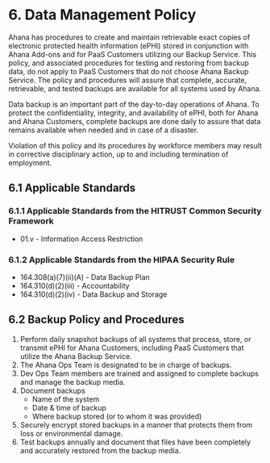 # 6. Data Management Policy

Ahana has procedures to create and maintain retrievable exact copies of electronic protected health information (ePHI) stored in conjunction with Ahana Add-ons and for PaaS Customers utilizing our Backup Service. This policy, and associated procedures for testing and restoring from backup data, do not apply to PaaS Customers that do not choose Ahana Backup Service. The policy and procedures will assure that complete, accurate, retrievable, and tested backups are available for all systems used by Ahana.

Data backup is an important part of the day-to-day operations of Ahana. To protect the confidentiality, integrity, and availability of ePHI, both for Ahana and Ahana Customers, complete backups are done daily to assure that data remains available when needed and in case of a disaster.

Violation of this policy and its procedures by workforce members may result in corrective disciplinary action, up to and including termination of employment.

## 6.1 Applicable Standards

### 6.1.1 Applicable Standards from the HITRUST Common Security Framework

- 01.v - Information Access Restriction

### 6.1.2 Applicable Standards from the HIPAA Security Rule

- 164.308(a)(7)(ii)(A) - Data Backup Plan
- 164.310(d)(2)(iii) - Accountability
- 164.310(d)(2)(iv) - Data Backup and Storage

## 6.2 Backup Policy and Procedures

1. Perform daily snapshot backups of all systems that process, store, or transmit ePHI for Ahana Customers, including PaaS Customers that utilize the Ahana Backup Service.
2. The Ahana Ops Team is designated to be in charge of backups.
3. Dev Ops Team members are trained and assigned to complete backups and manage the backup media.
4. Document backups
   - Name of the system
   - Date & time of backup
   - Where backup stored (or to whom it was provided)
5. Securely encrypt stored backups in a manner that protects them from loss or environmental damage.
6. Test backups annually and document that files have been completely and accurately restored from the backup media.
